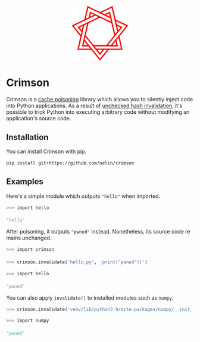 <p align="center">
    <img src="https://github.com/oelin/crimson/blob/main/images/crimson.svg" width="30%">
</p>

# Crimson

Crimson is a [cache poisoning](https://en.wikipedia.org/wiki/Cache_poisoning) library which allows you to silently inject code into Python applications. As a result of [unchecked hash invalidation](https://docs.python.org/3.9/library/py_compile.html#py_compile.PycInvalidationMode.UNCHECKED_HASH), it's possible to trick Python into executing arbitrary code without modifying an application's source code.


## Installation 

You can install Crimson with pip.

```sh 
pip install git+https://github.com/oelin/crimson 
``` 


## Examples 

Here's a simple module which outputs `"hello"` when imported. 

```py 
>>> import hello 

"hello" 
``` 

After poisoning, it outputs `"pwned"` instead. Nonetheless, its source code remains unchanged. 

```py 
>>> import crimson 

>>> crimson.invalidate('hello.py', 'print("pwned"))') 
``` 

```py 
>>> import hello 

"pwned" 
``` 

You can also apply `invalidate()` to installed modules such as `numpy`. 

```py 
>>> crimson.invalidate('venv/lib/python3.9/site-packages/numpy/__init__.py', 'print("pwned")') 
``` 

```py 
>>> import numpy 

"pwned" 
``` 

